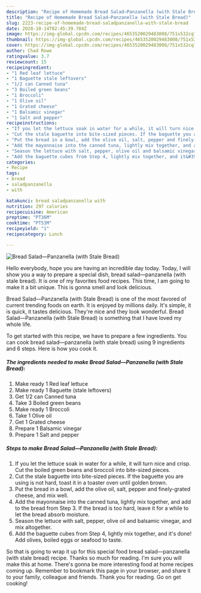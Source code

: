 ```yaml
---
description: "Recipe of Homemade Bread Salad—Panzanella (with Stale Bread)"
title: "Recipe of Homemade Bread Salad—Panzanella (with Stale Bread)"
slug: 2223-recipe-of-homemade-bread-saladpanzanella-with-stale-bread
date: 2020-10-14T02:45:39.784Z
image: https://img-global.cpcdn.com/recipes/4653520029483008/751x532cq70/bread-salad-panzanella-with-stale-bread-recipe-main-photo.jpg
thumbnail: https://img-global.cpcdn.com/recipes/4653520029483008/751x532cq70/bread-salad-panzanella-with-stale-bread-recipe-main-photo.jpg
cover: https://img-global.cpcdn.com/recipes/4653520029483008/751x532cq70/bread-salad-panzanella-with-stale-bread-recipe-main-photo.jpg
author: Chad Rowe
ratingvalue: 3.7
reviewcount: 15
recipeingredient:
- "1 Red leaf lettuce"
- "1 Baguette stale leftovers"
- "1/2 can Canned tuna"
- "3 Boiled green beans"
- "1 Broccoli"
- "1 Olive oil"
- "1 Grated cheese"
- "1 Balsamic vinegar"
- "1 Salt and pepper"
recipeinstructions:
- "If you let the lettuce soak in water for a while, it will turn nice and crisp. Cut the boiled green beans and broccoli into bite-sized pieces."
- "Cut the stale baguette into bite-sized pieces. If the baguette you are using is not hard, toast it in a toaster oven until golden brown."
- "Put the bread in a bowl, add the olive oil, salt, pepper and finely-grated cheese, and mix well."
- "Add the mayonnaise into the canned tuna, lightly mix together, and add to the bread from Step 3. If the bread is too hard, leave it for a while to let the bread absorb moisture."
- "Season the lettuce with salt, pepper, olive oil and balsamic vinegar, and mix altogether."
- "Add the baguette cubes from Step 4, lightly mix together, and it&#39;s done! Add olives, boiled eggs or seafood to taste."
categories:
- Recipe
tags:
- bread
- saladpanzanella
- with

katakunci: bread saladpanzanella with 
nutrition: 297 calories
recipecuisine: American
preptime: "PT36M"
cooktime: "PT53M"
recipeyield: "1"
recipecategory: Lunch

---
```



![Bread Salad—Panzanella (with Stale Bread)](https://img-global.cpcdn.com/recipes/4653520029483008/751x532cq70/bread-salad-panzanella-with-stale-bread-recipe-main-photo.jpg)

Hello everybody, hope you are having an incredible day today. Today, I will show you a way to prepare a special dish, bread salad—panzanella (with stale bread). It is one of my favorites food recipes. This time, I am going to make it a bit unique. This is gonna smell and look delicious.

Bread Salad—Panzanella (with Stale Bread) is one of the most favored of current trending foods on earth. It is enjoyed by millions daily. It's simple, it is quick, it tastes delicious. They're nice and they look wonderful. Bread Salad—Panzanella (with Stale Bread) is something that I have loved my whole life.




To get started with this recipe, we have to prepare a few ingredients. You can cook bread salad—panzanella (with stale bread) using 9 ingredients and 6 steps. Here is how you cook it.

<!--inarticleads1-->

##### The ingredients needed to make Bread Salad—Panzanella (with Stale Bread):

1. Make ready 1 Red leaf lettuce
1. Make ready 1 Baguette (stale leftovers)
1. Get 1/2 can Canned tuna
1. Take 3 Boiled green beans
1. Make ready 1 Broccoli
1. Take 1 Olive oil
1. Get 1 Grated cheese
1. Prepare 1 Balsamic vinegar
1. Prepare 1 Salt and pepper




<!--inarticleads2-->

##### Steps to make Bread Salad—Panzanella (with Stale Bread):

1. If you let the lettuce soak in water for a while, it will turn nice and crisp. Cut the boiled green beans and broccoli into bite-sized pieces.
1. Cut the stale baguette into bite-sized pieces. If the baguette you are using is not hard, toast it in a toaster oven until golden brown.
1. Put the bread in a bowl, add the olive oil, salt, pepper and finely-grated cheese, and mix well.
1. Add the mayonnaise into the canned tuna, lightly mix together, and add to the bread from Step 3. If the bread is too hard, leave it for a while to let the bread absorb moisture.
1. Season the lettuce with salt, pepper, olive oil and balsamic vinegar, and mix altogether.
1. Add the baguette cubes from Step 4, lightly mix together, and it&#39;s done! Add olives, boiled eggs or seafood to taste.




So that is going to wrap it up for this special food bread salad—panzanella (with stale bread) recipe. Thanks so much for reading. I'm sure you will make this at home. There's gonna be more interesting food at home recipes coming up. Remember to bookmark this page in your browser, and share it to your family, colleague and friends. Thank you for reading. Go on get cooking!
